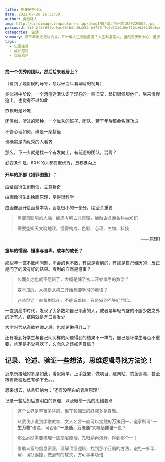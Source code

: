 ```yaml
---
title: 想要记些什么
date: 2022-07-20 16:32:00
author: 奔跑路人
img: http://qiluimage.benpaoluren.top/blogIMG/湖北荆州古城20220502.jpg
password: 41942f2f64fed9ac40fb04d9a5534b4775f7e7e7316d9e772c9930146e8cd35a
categories: 生活
summary: 两千年历史足以为戒，五十载人生怎能虚度？人生缺指路人，当然要步步小心，但求无大错；蹒跚前行，是记录更是总结，但求不蹈覆辙。
tags:
  - 记录生活
  - 成长感悟
  - 想要发声
---
```


#### 找一个优秀的团队，然后后来者居上？

（看到了现阶段的马导，想起来当年看延晓的视角）

类似初中阶段，一个渣渣逐渐认识了现在的一些旧交，起初很佩服他们，后来慢慢追上，也觉得不过如此

依赖的是环境

还类似，听过的那种，一个优秀的班子、团队，若干年后都会名就功成

不管心理如何，确是一条捷径

也确实是向优秀的人看齐

那么，下一步就是找一个奋发向上，有前途的团队，混着？

必要条件是，80%的人都要很优秀，且积极向上



#### 开年的那部《猎罪图鉴》？

由绘画衍生到刑侦，立意新奇

由画像衍生出绘画原理，变得很科学

由画像展开绘画基本功，画是很小的一部分，绘至关重要

> 需要顶聪明的大脑，能思考明白其原理，能融会贯通各科类知识
>
> 需要能知天文晓地理，懂得构成、色彩、心理、生物、科技

<p align="right">——原理1</p>

#### 童年的懦弱、懂事与自卑，成年的成长？

那些年一直不敢问问题，不会的也不敢，有些是看到的，有些是自己经历的，反正是问了的没有好的结果。看到的自然是懂事？

> 久而久之也就不愿问了，大概是除了初二开始拿手的数学？
>
> 变本加厉，大概是从初二开始想要学习的英语？
>
> 这些印记一直留到现在，不能说谁错，只是做的不够好而已。

一直到高中时代，发现了大多数如自己平庸的人，或者是年轻气盛的不服少数之外的所有人，结果就是开口愈发少

大学时代从高数老师之后，也就更懒得开口了

还有看到好学生与自己问同样的问题得到的结果不一样的，自己是坏学生与否不重要，肯定是不受喜欢了，久而久之还如何自信？



## 记录、论述、验证一些想法，思维逻辑寻找方法论！

近来所接触的多是如此，看似简单，上手就废，做项目、建网站、钓鱼调漂，甚至跟着教程也还有学不会。。。

思来想去，姑且归纳为：“还有没明白的背后原理”

记录一些后知后觉明白的原理，以及眼前一亮的思维要点

> 这个世界是丰富多样的，但车轮碾压的终究多是覆辙。
>
> 从武侠小说到学堂教育、文人名言一直可以接触的**万法归一**，道家所谓“**一生万物**”诸说，可否用“**一法通，万法通**”来概括**原理**一说？
>
> 那么必然需要梳理一些顶层原理，先归纳再演绎，得到那个一！
>
> 借助丰富的信息资源，理解顶层逻辑，找到那个正确的方法，避免一知半解、误打误撞，做到有的放矢，方可事半功倍


